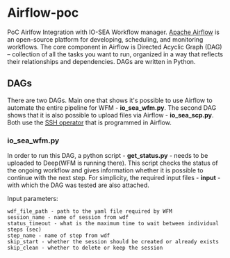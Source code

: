 # Airflow-poc
PoC Airlfow Integration with IO-SEA Workflow manager. [Apache Airflow](https://airflow.apache.org/?ref_type=heads) is an open-source platform for developing, scheduling, and monitoring workflows. The core component in Airflow is Directed Acyclic Graph (DAG) – collection of all the tasks you want to run, organized in a way that reflects their relationships and dependencies. DAGs are written in Python.


## DAGs
There are two DAGs. Main one that shows it's possible to use Airflow to automate the entire pipeline for WFM - **io_sea_wfm.py**. The second DAG shows that it is also possible to upload files via Airflow - **io_sea_scp.py**. Both use the [SSH operator](https://airflow.apache.org/docs/apache-airflow-providers-ssh/stable/_api/airflow/providers/ssh/operators/ssh/index.html?ref_type=heads) that is programmed in Airflow.


### io_sea_wfm.py
In order to run this DAG, a python script - **get_status.py** - needs to be uploaded to Deep(WFM is running there). This script checks the status of the ongoing workflow and gives information whether it is possible to continue with the next step. For simplicity, the required input files - **input** - with which the DAG was tested are also attached.

Input parameters:
```
wdf_file_path - path to the yaml file required by WFM
session_name - name of session from wdf
status_timeout - what is the maximum time to wait between individual steps (sec)
step_name - name of step from wdf
skip_start - whether the session should be created or already exists
skip_clean - whether to delete or keep the session
```
